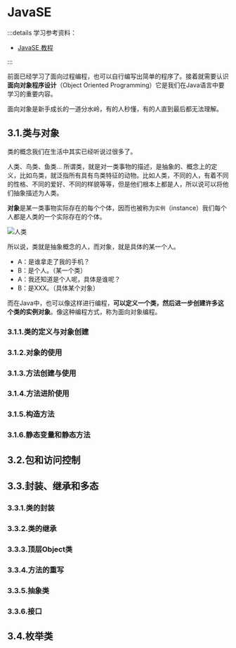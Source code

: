 # JavaSE

:::details 学习参考资料：

- [JavaSE 教程](https://www.bilibili.com/video/BV1YP4y1o75f)

:::

前面已经学习了面向过程编程，也可以自行编写出简单的程序了。接着就需要认识 **面向对象程序设计**（Object Oriented
Programming）它是我们在Java语言中要学习的重要内容。

面向对象是新手成长的一道分水岭，有的人秒懂，有的人直到最后都无法理解。

## 3.1.类与对象

类的概念我们在生活中其实已经听说过很多了。

人类、鸟类、鱼类...
所谓类，就是对一类事物的描述，是抽象的、概念上的定义，比如鸟类，就泛指所有具有鸟类特征的动物。比如人类，不同的人，有着不同的性格、不同的爱好、不同的样貌等等，但是他们根本上都是人，所以说可以将他们抽象描述为人类。

**对象**是某一类事物实际存在的每个个体，因而也被称为`实例`（instance）我们每个人都是人类的一个实际存在的个体。

<img src="https://oss.itbaima.cn/internal/markdown/2022/09/19/U2P7qWOtRz5bhFY.png" alt="人类">

所以说，类就是抽象概念的人，而对象，就是具体的某一个人。

* A：是谁拿走了我的手机？
* B：是个人。（某一个类）
* A：我还知道是个人呢，具体是谁呢？
* B：是XXX。（具体某个对象）

而在Java中，也可以像这样进行编程，**可以定义一个类，然后进一步创建许多这个类的实例对象**。像这种编程方式，称为面向对象编程。

### 3.1.1.类的定义与对象创建



### 3.1.2.对象的使用

### 3.1.3.方法创建与使用

### 3.1.4.方法进阶使用

### 3.1.5.构造方法

### 3.1.6.静态变量和静态方法

## 3.2.包和访问控制

## 3.3.封装、继承和多态

### 3.3.1.类的封装

### 3.3.2.类的继承

### 3.3.3.顶层Object类

### 3.3.4.方法的重写

### 3.3.5.抽象类

### 3.3.6.接口

## 3.4.枚举类

